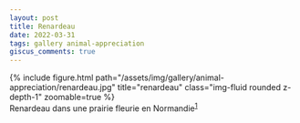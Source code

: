 ```yaml
---
layout: post
title: Renardeau
date: 2022-03-31
tags: gallery animal-appreciation
giscus_comments: true
---
```


<div class="row">
    <div class="col-sm mt-3 mt-md-0">
        {% include figure.html path="/assets/img/gallery/animal-appreciation/renardeau.jpg" title="renardeau" class="img-fluid rounded z-depth-1" zoomable=true %}
    </div>
</div>
<div class="caption">
    Renardeau dans une prairie fleurie en Normandie<sup><a href="https://peapix.com/bing/38048">1</a></sup>
</div>
